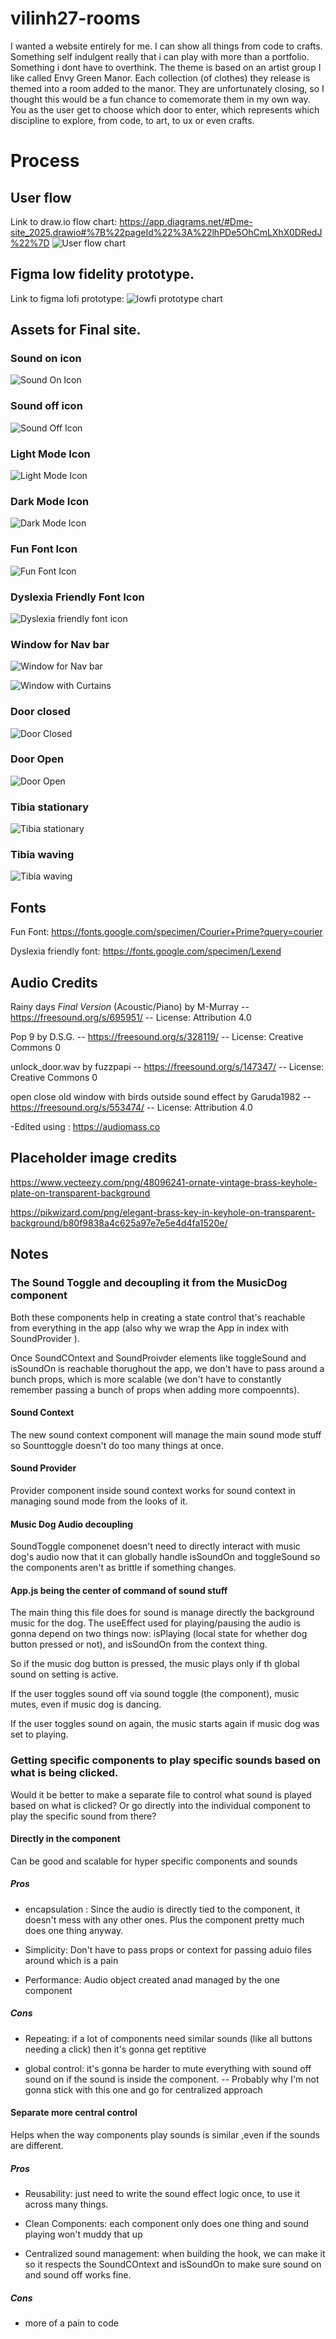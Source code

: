 # vilinh27-rooms

I wanted a website entirely for me. I can show all things from code to crafts. Something self indulgent really that i can play with more than a portfolio. Something i dont have to overthink. The theme is based on an artist group I like called Envy Green Manor. Each collection (of clothes) they release is themed into a room added to the manor. They are unfortunately closing, so I thought this would be a fun chance to comemorate them in my own way. You as the user get to choose which door to enter, which represents which discipline to explore, from code, to art, to ux or even crafts.

# Process

## User flow

Link to draw.io flow chart: https://app.diagrams.net/#Dme-site_2025.drawio#%7B%22pageId%22%3A%22lhPDe5OhCmLXhX0DRedJ%22%7D
![User flow chart]()

## Figma low fidelity prototype.

Link to figma lofi prototype:
![lowfi prototype chart]()

## Assets for Final site.

### Sound on icon

![Sound On Icon](./linh-rooms/public/assets/icons/soundonicon.png)

### Sound off icon

![Sound Off Icon](./linh-rooms/public/assets/icons/soundofficon.png)

### Light Mode Icon

![Light Mode Icon](./linh-rooms/public/assets/icons/lightmodeicon.png)

### Dark Mode Icon

![Dark Mode Icon](./linh-rooms/public/assets/icons/darkmodeicon.png)

### Fun Font Icon

![Fun Font Icon](./linh-rooms/public/assets/icons/dysFontOff01.webp)

### Dyslexia Friendly Font Icon

![Dyslexia friendly font icon](./linh-rooms/public/assets/icons/dysFontOn.webp)

### Window for Nav bar

![Window for Nav bar](./linh-rooms/public/assets/images/room-windows.png)

![Window with Curtains](./linh-rooms/public/assets/images/window-curtains.webp)

### Door closed

![Door Closed](./linh-rooms/public/assets/images/room-doors.png)

### Door Open

![Door Open](./linh-rooms/public/assets/images/opendoorway.webp)

### Tibia stationary

![Tibia stationary]()

### Tibia waving

![Tibia waving]()

## Fonts

Fun Font: https://fonts.google.com/specimen/Courier+Prime?query=courier

Dyslexia friendly font: https://fonts.google.com/specimen/Lexend

## Audio Credits

Rainy days _Final Version_ (Acoustic/Piano) by M-Murray -- https://freesound.org/s/695951/ -- License: Attribution 4.0

Pop 9 by D.S.G. -- https://freesound.org/s/328119/ -- License: Creative Commons 0

unlock_door.wav by fuzzpapi -- https://freesound.org/s/147347/ -- License: Creative Commons 0

open close old window with birds outside sound effect by Garuda1982 -- https://freesound.org/s/553474/ -- License: Attribution 4.0

-Edited using : https://audiomass.co

## Placeholder image credits

https://www.vecteezy.com/png/48096241-ornate-vintage-brass-keyhole-plate-on-transparent-background

https://pikwizard.com/png/elegant-brass-key-in-keyhole-on-transparent-background/b80f9838a4c625a97e7e5e4d4fa1520e/

## Notes

### The Sound Toggle and decoupling it from the MusicDog component

Both these components help in creating a state control that's reachable from everything in the app (also why we wrap the App in index with SoundProvider ).

Once SoundCOntext and SoundProivder elements like toggleSound and isSoundOn is reachable thorughout the app, we don't have to pass around a bunch props, which is more scalable (we don't have to constantly remember passing a bunch of props when adding more compoennts).

#### Sound Context

The new sound context component will manage the main sound mode stuff so Sounttoggle doesn't do too many things at once.

#### Sound Provider

Provider component inside sound context works for sound context in managing sound mode from the looks of it.

#### Music Dog Audio decoupling

SoundToggle componenet doesn't need to directly interact with music dog's audio now that it can globally handle isSoundOn and toggleSound so the components aren't as brittle if something changes.

#### App.js being the center of command of sound stuff

The main thing this file does for sound is manage directly the background music for the dog. The useEffect used for playing/pausing the audio is gonna depend on two things now: isPlaying (local state for whether dog button pressed or not), and isSoundOn from the context thing.

So if the music dog button is pressed, the music plays only if th global sound on setting is active.

If the user toggles sound off via sound toggle (the component), music mutes, even if music dog is dancing.

If the user toggles sound on again, the music starts again if music dog was set to playing.

### Getting specific components to play specific sounds based on what is being clicked.

Would it be better to make a separate file to control what sound is played based on what is clicked? Or go directly into the individual component to play the specific sound from there?

#### Directly in the component

Can be good and scalable for hyper specific components and sounds

##### Pros

- encapsulation : Since the audio is directly tied to the component, it doesn't mess with any other ones. Plus the component pretty much does one thing anyway.

- Simplicity: Don't have to pass props or context for passing aduio files around which is a pain

- Performance: Audio object created anad managed by the one component

##### Cons

- Repeating: if a lot of components need similar sounds (like all buttons needing a click) then it's gonna get reptitive

- global control: it's gonna be harder to mute everything with sound off sound on if the sound is inside the component.
  -- Probably why I'm not gonna stick with this one and go for centralized approach

#### Separate more central control

Helps when the way components play sounds is similar ,even if the sounds are different.

##### Pros

- Reusability: just need to write the sound effect logic once, to use it across many things.

- Clean Components: each component only does one thing and sound playing won't muddy that up

- Centralized sound management: when building the hook, we can make it so it respects the SoundCOntext and isSoundOn to make sure sound on and sound off works fine.

##### Cons

- more of a pain to code
